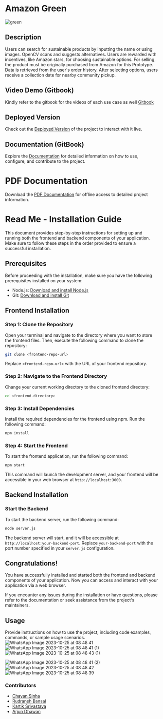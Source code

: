 # Amazon Green

<p align="center">
  
![green](https://github.com/arjundvn24/hackAmazon/assets/71541766/ad7133f1-d92d-4ad1-926d-98e55d58ff8a)

</p>








## Description

Users can search for sustainable products by inputting the name or using images. OpenCV scans and
suggests alternatives.
Users are rewarded with incentives, like Amazon stars, for choosing sustainable options.
For selling, the product must be originally purchased from Amazon for this Prototype.
Data is retrieved from the user's order history. After selecting options, users receive a collection date for
nearby community pickup.

## Video Demo (Gitbook)

Kindly refer to the gitbook for the videos of each use case as well [Gitbook](https://bitlock-1.gitbook.io/amazon-hackon-2023-team-bitlock/)

## Deployed Version

Check out the [Deployed Version](http://13.233.151.137:3000/) of the project to interact with it live.

## Documentation (GitBook)

Explore the [Documentation](https://bitlock-1.gitbook.io/amazon-hackon-2023-team-bitlock/) for detailed information on how to use, configure, and contribute to the project.

# PDF Documentation

Download the [PDF Documentation](https://drive.google.com/file/d/1rANX3TfqNVHviZ8Epdbm63qqTj40VF3p/view?usp=sharing) for offline access to detailed project information.


# Read Me - Installation Guide

This document provides step-by-step instructions for setting up and running both the frontend and backend components of your application. Make sure to follow these steps in the order provided to ensure a successful installation.

## Prerequisites
Before proceeding with the installation, make sure you have the following prerequisites installed on your system:

- Node.js: [Download and install Node.js](https://nodejs.org/)
- Git: [Download and install Git](https://git-scm.com/)

## Frontend Installation

### Step 1: Clone the Repository
Open your terminal and navigate to the directory where you want to store the frontend files. Then, execute the following command to clone the repository:

```bash
git clone <frontend-repo-url>
```

Replace `<frontend-repo-url>` with the URL of your frontend repository.

### Step 2: Navigate to the Frontend Directory
Change your current working directory to the cloned frontend directory:

```bash
cd <frontend-directory>
```

### Step 3: Install Dependencies
Install the required dependencies for the frontend using npm. Run the following command:

```bash
npm install
```

### Step 4: Start the Frontend
To start the frontend application, run the following command:

```bash
npm start
```

This command will launch the development server, and your frontend will be accessible in your web browser at `http://localhost:3000`.

## Backend Installation

### Start the Backend
To start the backend server, run the following command:

```bash
node server.js
```

The backend server will start, and it will be accessible at `http://localhost:your-backend-port`. Replace `your-backend-port` with the port number specified in your `server.js` configuration.

## Congratulations!
You have successfully installed and started both the frontend and backend components of your application. Now you can access and interact with your application via a web browser.

If you encounter any issues during the installation or have questions, please refer to the documentation or seek assistance from the project's maintainers.

## Usage

Provide instructions on how to use the project, including code examples, commands, or sample usage scenarios.
![WhatsApp Image 2023-10-25 at 08 48 41](https://github.com/rudranshbansal/hackAmazon/assets/71541766/67d121b8-144e-45e9-a477-0968c74bfdf2)
![WhatsApp Image 2023-10-25 at 08 48 41 (1)](https://github.com/rudranshbansal/hackAmazon/assets/71541766/f91c4b7e-4765-41d9-bbdf-66e88139b086)
![WhatsApp Image 2023-10-25 at 08 48 43 (1)](https://github.com/rudranshbansal/hackAmazon/assets/71541766/88c90a1a-a525-4dbd-afac-8b401414dc91)

![WhatsApp Image 2023-10-25 at 08 48 41 (2)](https://github.com/rudranshbansal/hackAmazon/assets/71541766/6c45fbe9-f716-4dcc-845f-6c760e8aeabb)
![WhatsApp Image 2023-10-25 at 08 48 42](https://github.com/rudranshbansal/hackAmazon/assets/71541766/40f49121-ddb6-49e5-9f68-4b9e6c8e6ce4)
![WhatsApp Image 2023-10-25 at 08 48 39](https://github.com/rudranshbansal/hackAmazon/assets/71541766/cb2a6d13-1756-4ab2-9bef-215ac784b4bc)




### Contributors

- [Chayan Sinha](https://github.com/csinha134)
- [Rudransh Bansal](https://github.com/rudranshbansal)
- [Kartik Srivastava](https://github.com/KARTIK5667)
- [Arjun Dhawan](https://github.com/arjundvn24)



